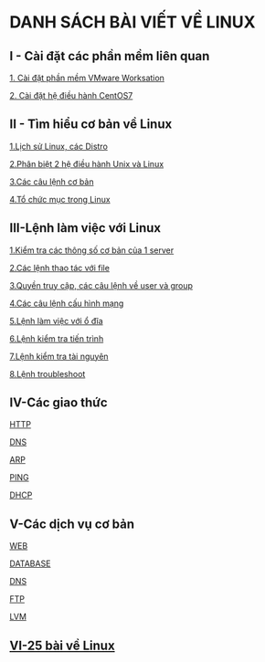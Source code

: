 # DANH SÁCH BÀI VIẾT VỀ LINUX
<a name="I - Cài đặt các phần mềm liên quan"></a>  
## **I - Cài đặt các phần mềm liên quan**
[1. Cài đặt phần mềm VMware Worksation](other/Cai-dat-VMware.md)  

[2. Cài đặt hệ điều hành CentOS7](other/Cai-dat-CentOS7.md)  

<a name="II - Tìm hiểu cơ bản về Linux"></a>  
## **II - Tìm hiểu cơ bản về Linux**  
[1.Lịch sử Linux, các Distro](docs/Co-ban/1.So-luoc-linux-cac-distro-linux.md)   

[2.Phân biệt 2 hệ điều hành Unix và Linux](docs/Co-ban/2.Phan-biet-unix-linux.md)  

[3.Các câu lệnh cơ bản](docs/25-bai-linux/1_basiccommands.md)  

[4.Tổ chức mục trong Linux](docs/25-bai-linux/3_filesystem.md)  
 

<a name="III-Lệnh làm việc với Linux"></a>  
## **III-Lệnh làm việc với Linux**  
[1.Kiểm tra các thông số cơ bản của 1 server](docs/Co-ban/1.Kiem-tra-cac-thong-so-co-ban.md)

[2.Các lệnh thao tác với file](docs/25-bai-linux/2_workingwithfiles.md)  

[3.Quyền truy cập, các câu lệnh về user và group](docs/25-bai-linux/4_file_permission.md)  

[4.Các câu lệnh cấu hình mạng](docs/Co-ban/3.Cac-lenh-ve-IP.md)   

[5.Lệnh làm việc với ổ đĩa](docs/Co-ban/4.Lenh-lam-viec-voi-o-dia.md)  

[6.Lệnh kiểm tra tiến trình](docs/Co-ban/6.Lenh-kiem-tra-tien-trinh.md)  

[7.Lệnh kiểm tra tài nguyên](docs/Co-ban/7.Lenh-kiem-tra-tai-nguyen.md)  

[8.Lệnh troubleshoot](docs/Co-ban/8.Lenh-troubleshoot.md)  

<a name="IV-Các giao thức"></a>
## **IV-Các giao thức**  
[HTTP](docs/Cac-giao-thuc/HTTP.md)  

[DNS](docs/Cac-giao-thuc/DNS.md)  

[ARP](docs/Cac-giao-thuc/ARP.md)  

[PING](docs/Cac-giao-thuc/PING.md)  

[DHCP](docs/Cac-giao-thuc/DHCP.md)  



<a name="V-Các dịch vụ cơ bản"></a>  
## **V-Các dịch vụ cơ bản**   
[WEB](docs/Cac-dich-vu-co-ban/WEB.md)  

[DATABASE](docs/Cac-dich-vu-co-ban/DATABASE.md)  

[DNS](docs/Cac-dich-vu-co-ban/DNS.md)  

[FTP](docs/Cac-dich-vu-co-ban/FTP.md)  

[LVM](docs/Cac-dich-vu-co-ban/LVM.md)  

## [VI-25 bài về Linux](docs/README.md)




